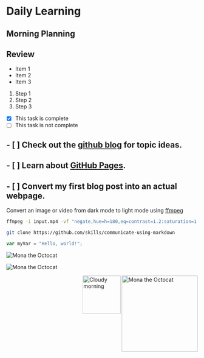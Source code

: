 # Daily Learning

## Morning Planning
## Review

- Item 1
- Item 2
- Item 3

1. Step 1
1. Step 2
1. Step 3

- [X] This task is complete
- [ ] This task is not complete

## - [ ]  Check out the [github blog](https://github.blog/) for topic ideas.
## - [ ] Learn about [GitHub Pages](https://skills.github.com/#first-day-on-github).
## - [ ] Convert my first blog post into an actual webpage.

Convert an image or video from dark mode to light mode using [ffmpeg](https://www.ffmpeg.org)

```bash
ffmpeg -i input.mp4 -vf "negate,hue=h=180,eq=contrast=1.2:saturation=1.1" output.mp4
```

```bash
git clone https://github.com/skills/communicate-using-markdown
```

```js
var myVar = "Hello, world!";
```

![Mona the Octocat](myrepo/original.png)

![Mona the Octocat](https://octodex.github.com/images/original.png)

<img alt="Mona the Octocat" src="https://octodex.github.com/images/original.png"
width="200" align="right">

<img alt="Cloudy morning" src="https://octodex.github.com/images/cloud.jpg" width="100" align="right">














